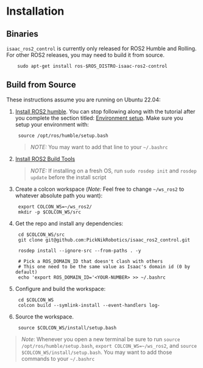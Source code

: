 # Installation

## Binaries

`isaac_ros2_control` is currently only released for ROS2 Humble and Rolling. For other ROS2 releases, you may need to build it from source.

        sudo apt-get install ros-$ROS_DISTRO-isaac-ros2-control

## Build from Source

These instructions assume you are running on Ubuntu 22.04:

1. [Install ROS2 humble](https://docs.ros.org/en/humble/Installation/Ubuntu-Install-Debians.html). You can stop following along with the tutorial after you complete the section titled: [Environment setup](https://docs.ros.org/en/humble/Installation/Ubuntu-Install-Debians.html#environment-setup). Make sure you setup your environment with:

        source /opt/ros/humble/setup.bash

   > *NOTE:* You may want to add that line to your `~/.bashrc`

2. [Install ROS2 Build Tools](https://docs.ros.org/en/humble/Installation/Ubuntu-Development-Setup.html#install-development-tools-and-ros-tools)

   > *NOTE:* If installing on a fresh OS, run `sudo rosdep init` and `rosdep update` before the install script

3. Create a colcon workspace (*Note:* Feel free to change `~/ws_ros2` to whatever absolute path you want):

        export COLCON_WS=~/ws_ros2/
        mkdir -p $COLCON_WS/src

4. Get the repo and install any dependencies:

        cd $COLCON_WS/src
        git clone git@github.com:PickNikRobotics/isaac_ros2_control.git

        rosdep install --ignore-src --from-paths . -y

        # Pick a ROS_DOMAIN_ID that doesn't clash with others
        # This one need to be the same value as Isaac's domain id (0 by default)
        echo 'export ROS_DOMAIN_ID='<YOUR-NUMBER> >> ~/.bashrc

5. Configure and build the workspace:

        cd $COLCON_WS
        colcon build --symlink-install --event-handlers log-

8. Source the workspace.

        source $COLCON_WS/install/setup.bash

> *Note*: Whenever you open a new terminal be sure to run `source /opt/ros/humble/setup.bash`, `export COLCON_WS=~/ws_ros2`, and `source $COLCON_WS/install/setup.bash`. You may want to add those commands to your `~/.bashrc`
